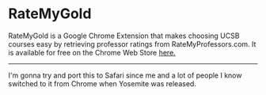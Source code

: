 # RateMyGold
RateMyGold is a Google Chrome Extension that makes choosing UCSB courses easy by retrieving professor ratings from RateMyProfessors.com. It is available for free on the Chrome Web Store [here.](https://chrome.google.com/webstore/detail/ratemygold/ciecdjgddgicamloamaccalknjjpfdfe)

----------

I'm gonna try and port this to Safari since me and a lot of people I know switched to it from Chrome when Yosemite was released.
